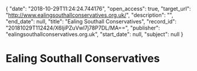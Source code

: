 {
  "date": "2018-10-29T11:24:24.744176", 
  "open_access": true, 
  "target_url": "http://www.ealingsouthallconservatives.org.uk/", 
  "description": "", 
  "end_date": null, 
  "title": "Ealing Southall Conservatives", 
  "record_id": "20181029T112424/X6ljiPZuVwl7j78P7DL/MA==", 
  "publisher": "ealingsouthallconservatives.org.uk", 
  "start_date": null, 
  "subject": null
}

# Ealing Southall Conservatives

